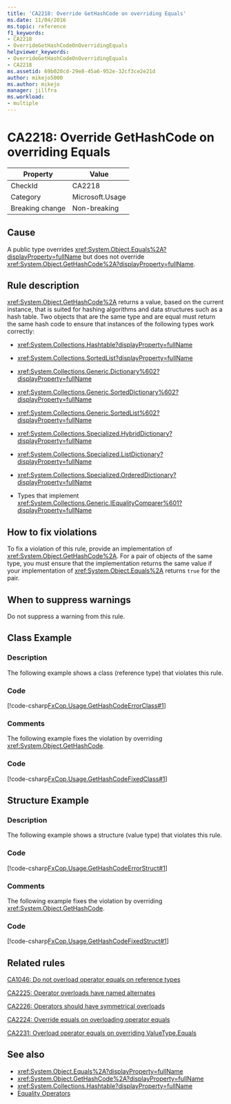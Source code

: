 ```yaml
---
title: 'CA2218: Override GetHashCode on overriding Equals'
ms.date: 11/04/2016
ms.topic: reference
f1_keywords:
- CA2218
- OverrideGetHashCodeOnOverridingEquals
helpviewer_keywords:
- OverrideGetHashCodeOnOverridingEquals
- CA2218
ms.assetid: 69b020cd-29e8-45a6-952e-32cf3ce2e21d
author: mikejo5000
ms.author: mikejo
manager: jillfra
ms.workload:
- multiple
---
```

# CA2218: Override GetHashCode on overriding Equals

|Property|Value|
|-|-|
|CheckId|CA2218|
|Category|Microsoft.Usage|
|Breaking change|Non-breaking|

## Cause
A public type overrides <xref:System.Object.Equals%2A?displayProperty=fullName> but does not override <xref:System.Object.GetHashCode%2A?displayProperty=fullName>.

## Rule description
 <xref:System.Object.GetHashCode%2A> returns a value, based on the current instance, that is suited for hashing algorithms and data structures such as a hash table. Two objects that are the same type and are equal must return the same hash code to ensure that instances of the following types work correctly:

- <xref:System.Collections.Hashtable?displayProperty=fullName>

- <xref:System.Collections.SortedList?displayProperty=fullName>

- <xref:System.Collections.Generic.Dictionary%602?displayProperty=fullName>

- <xref:System.Collections.Generic.SortedDictionary%602?displayProperty=fullName>

- <xref:System.Collections.Generic.SortedList%602?displayProperty=fullName>

- <xref:System.Collections.Specialized.HybridDictionary?displayProperty=fullName>

- <xref:System.Collections.Specialized.ListDictionary?displayProperty=fullName>

- <xref:System.Collections.Specialized.OrderedDictionary?displayProperty=fullName>

- Types that implement <xref:System.Collections.Generic.IEqualityComparer%601?displayProperty=fullName>

## How to fix violations
To fix a violation of this rule, provide an implementation of <xref:System.Object.GetHashCode%2A>. For a pair of objects of the same type, you must ensure that the implementation returns the same value if your implementation of <xref:System.Object.Equals%2A> returns `true` for the pair.

## When to suppress warnings
Do not suppress a warning from this rule.

## Class Example

### Description
The following example shows a class (reference type) that violates this rule.

### Code
[!code-csharp[FxCop.Usage.GetHashCodeErrorClass#1](../code-quality/codesnippet/CSharp/ca2218-override-gethashcode-on-overriding-equals_1.cs)]

### Comments
The following example fixes the violation by overriding <xref:System.Object.GetHashCode>.

### Code
[!code-csharp[FxCop.Usage.GetHashCodeFixedClass#1](../code-quality/codesnippet/CSharp/ca2218-override-gethashcode-on-overriding-equals_2.cs)]

## Structure Example

### Description
The following example shows a structure (value type) that violates this rule.

### Code
[!code-csharp[FxCop.Usage.GetHashCodeErrorStruct#1](../code-quality/codesnippet/CSharp/ca2218-override-gethashcode-on-overriding-equals_3.cs)]

### Comments
The following example fixes the violation by overriding <xref:System.Object.GetHashCode>.

### Code
[!code-csharp[FxCop.Usage.GetHashCodeFixedStruct#1](../code-quality/codesnippet/CSharp/ca2218-override-gethashcode-on-overriding-equals_4.cs)]

## Related rules
[CA1046: Do not overload operator equals on reference types](../code-quality/ca1046.md)

[CA2225: Operator overloads have named alternates](../code-quality/ca2225.md)

[CA2226: Operators should have symmetrical overloads](../code-quality/ca2226.md)

[CA2224: Override equals on overloading operator equals](../code-quality/ca2224.md)

[CA2231: Overload operator equals on overriding ValueType.Equals](../code-quality/ca2231.md)

## See also

- <xref:System.Object.Equals%2A?displayProperty=fullName>
- <xref:System.Object.GetHashCode%2A?displayProperty=fullName>
- <xref:System.Collections.Hashtable?displayProperty=fullName>
- [Equality Operators](/dotnet/standard/design-guidelines/equality-operators)
